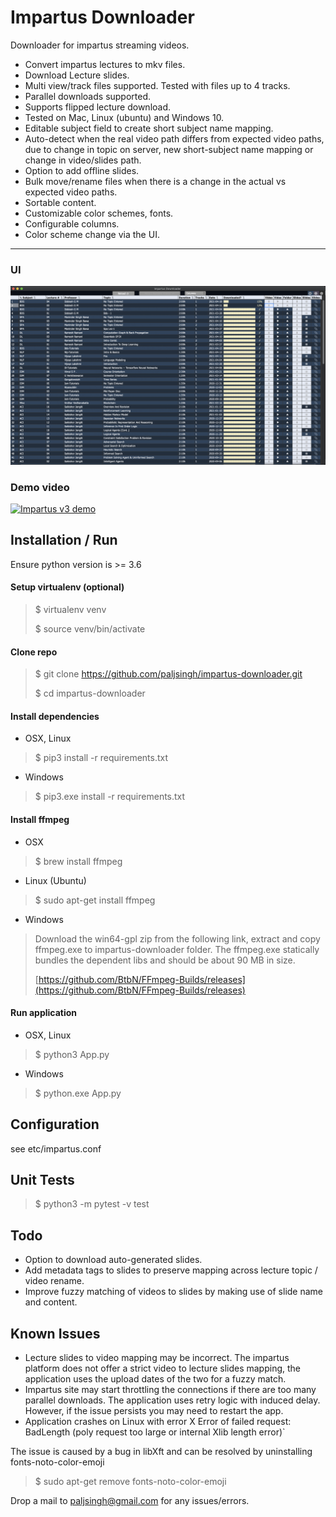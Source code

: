 Impartus Downloader
===


Downloader for impartus streaming videos.

- Convert impartus lectures to mkv files.
- Download Lecture slides.
- Multi view/track files supported. Tested with files up to 4 tracks.
- Parallel downloads supported. 
- Supports flipped lecture download.
- Tested on Mac, Linux (ubuntu) and Windows 10.
- Editable subject field to create short subject name mapping.
- Auto-detect when the real video path differs from expected video paths,
due to change in topic on server, new short-subject name mapping or change in video/slides path.
- Option to add offline slides.
- Bulk move/rename files when there is a change in the actual vs expected video paths.
- Sortable content.
- Customizable color schemes, fonts.
- Configurable columns.
- Color scheme change via the UI.


___

### UI
![Impartus Downloader](etc/impartus-ui.gif "Impartus Downloader")


### Demo video
[![Impartus v3 demo](https://img.youtube.com/vi/LC0QEABmLSc/0.jpg)](https://www.youtube.com/watch?v=LC0QEABmLSc)



## Installation / Run


Ensure python version is >= 3.6

#### Setup virtualenv (optional)
>	$ virtualenv venv
>
>	$ source venv/bin/activate 

#### Clone repo
>	$ git clone https://github.com/paljsingh/impartus-downloader.git
>
>	$ cd impartus-downloader

#### Install dependencies

- OSX, Linux

>  
>	$ pip3 install -r requirements.txt
>

- Windows

>  
>	$ pip3.exe install -r requirements.txt
>


#### Install ffmpeg

- OSX
>
> $ brew install ffmpeg
> 

- Linux (Ubuntu)
>
> $ sudo apt-get install ffmpeg
> 

- Windows
> Download the win64-gpl zip from the following link, extract and copy ffmpeg.exe to
>  impartus-downloader folder. The ffmpeg.exe statically bundles the dependent libs and
> should be about 90 MB in size.
> 
> [https://github.com/BtbN/FFmpeg-Builds/releases](https://github.com/BtbN/FFmpeg-Builds/releases)
>


#### Run application

- OSX, Linux
>
> $ python3 App.py
>

- Windows
>
> $ python.exe App.py
>


## Configuration

see etc/impartus.conf


## Unit Tests

>
> $ python3 -m pytest -v test
>

## Todo
* Option to download auto-generated slides.
* Add metadata tags to slides to preserve mapping across lecture topic / video rename.
* Improve fuzzy matching of videos to slides by making use of slide name and content.


## Known Issues
* Lecture slides to video mapping may be incorrect. The impartus platform does not offer a strict video to lecture slides mapping, the application uses the upload dates of the two for a fuzzy match.
* Impartus site may start throttling the connections if there are too many parallel downloads. The application uses retry logic with induced delay. However, if the issue persists you may need to restart the app.
* Application crashes on Linux with error 
 X Error of failed request:  BadLength (poly request too large or internal Xlib length error)`

The issue is caused by a bug in libXft and can be resolved by uninstalling fonts-noto-color-emoji
>
> $ sudo apt-get remove fonts-noto-color-emoji
>



Drop a mail to paljsingh@gmail.com for any issues/errors.
